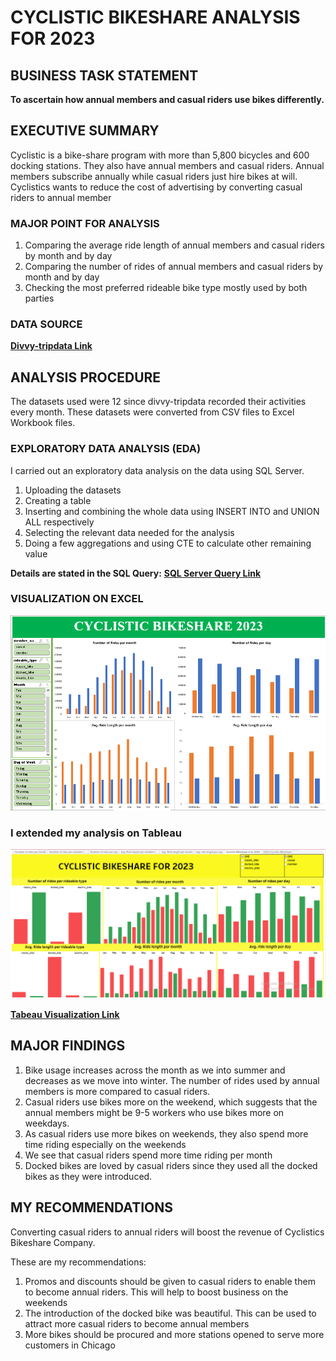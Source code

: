 # CYCLISTIC BIKESHARE ANALYSIS FOR 2023

## BUSINESS TASK STATEMENT
**To ascertain how annual members and casual riders use bikes differently.** 

## EXECUTIVE SUMMARY
Cyclistic is a bike-share program with more than 5,800 bicycles and 600 docking stations. 
They also have annual members and casual riders. Annual members subscribe annually while casual riders just hire bikes at will. Cyclistics wants to reduce the cost of advertising by converting casual riders to annual member


### MAJOR POINT FOR ANALYSIS
1.  Comparing the average ride length of annual members and casual riders by month and by day
2.  Comparing the number of rides of annual members and casual riders by month and by day
3.  Checking the most preferred rideable bike type mostly used by both parties

### DATA SOURCE
**[Divvy-tripdata Link](https://divvy-tripdata.s3.amazonaws.com/index.html)**


## ANALYSIS PROCEDURE
The datasets used were 12 since divvy-tripdata recorded their activities every month.
These datasets were converted from CSV files to Excel Workbook files.

### EXPLORATORY DATA ANALYSIS (EDA)
I carried out an exploratory data analysis on the data using SQL Server.
1.  Uploading the datasets
2.  Creating a table
3.  Inserting and combining the whole data using INSERT INTO and UNION ALL respectively
4.  Selecting the relevant data needed for the analysis
5.  Doing a few aggregations and using CTE to calculate other remaining value

**Details are stated in the SQL Query:** **[SQL Server Query Link](bikeshare_combine_dataset.sql)**



### VISUALIZATION ON EXCEL
![image](bikeshare_excel.PNG)





### **I extended my analysis on Tableau**
![image](tab.PNG)

**[Tabeau Visualization Link](https://public.tableau.com/views/2023CyclisticBikeshare/CyclisticBikeshareAfor2023?:language=en-US&:sid=&:redirect=auth&:display_count=n&:origin=viz_share_link)**

## MAJOR FINDINGS
1.  Bike usage increases across the month as we into summer and decreases as we move into winter. The number of rides used by annual members is more compared to casual riders.
2. Casual riders use bikes more on the weekend, which suggests that the annual members might be 9-5 workers who use bikes more on weekdays.
3.  As casual riders use more bikes on weekends, they also spend more time riding especially on the weekends
4.  We see that casual riders spend more time riding per month
5.  Docked bikes are loved by casual riders since they used all the docked bikes as they were introduced.

## MY RECOMMENDATIONS
Converting casual riders to annual riders will boost the revenue of Cyclistics Bikeshare Company. 

These are my recommendations:
1.  Promos and discounts should be given to casual riders to enable them to become annual riders. This will help to boost business on the weekends
2.  The introduction of the docked bike was beautiful. This can be used to attract more casual riders to become annual members
3.  More bikes should be procured and more stations opened to serve more customers in Chicago











